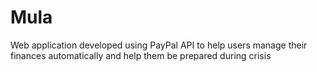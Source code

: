 # Mula
Web application developed using PayPal API to help users manage their finances automatically and help them be prepared during crisis
